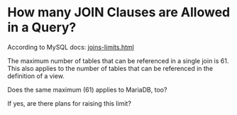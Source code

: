 
# How many JOIN Clauses are Allowed in a Query?

According to MySQL docs: [joins-limits.html](https://dev.mysql.com/doc/refman/5.1/en/joins-limits.html)


 The maximum number of tables that can be referenced in a single join is 61. This also applies to the number of tables that can be referenced in the definition of a view. 



Does the same maximum (61) applies to MariaDB, too?


If yes, are there plans for raising this limit?

